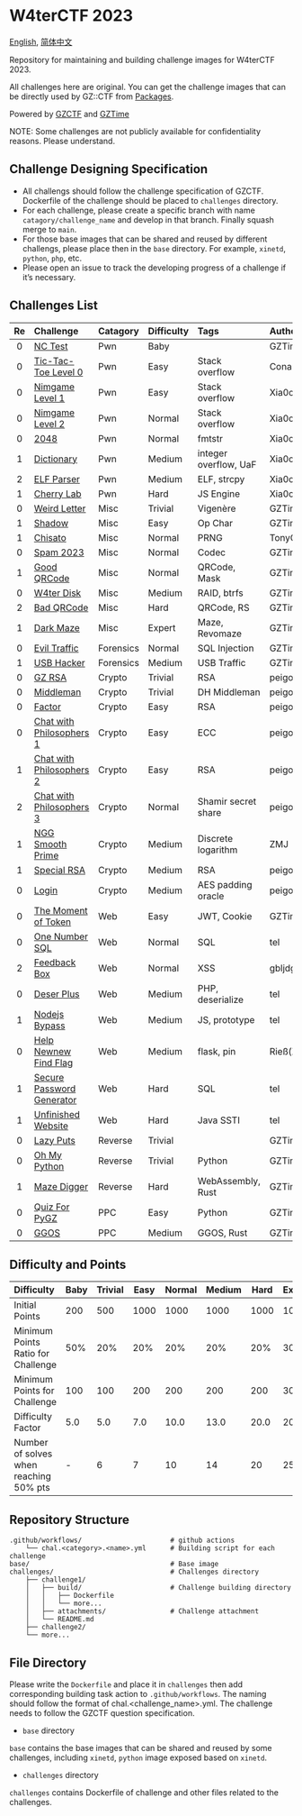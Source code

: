 # W4terCTF 2023

[English](./README.md), [简体中文](./README.zh.md)

Repository for maintaining and building challenge images for W4terCTF 2023.

All challenges here are original. You can get the challenge images that can be directly used by GZ::CTF from [Packages](https://github.com/orgs/W4terDr0p/packages?repo_name=W4terCTF-2023).

Powered by [GZCTF](https://github.com/GZTimeWalker/GZCTF) and [GZTime](https://github.com/GZTimeWalker/)

NOTE: Some challenges are not publicly available for confidentiality reasons. Please understand.

## Challenge Designing Specification

- All challengs should follow the challenge specification of GZCTF. Dockerfile of the challenge should be placed to `challenges` directory.
- For each challenge, please create a specific branch with name `catagory/challenge_name` and develop in that branch. Finally squash merge to `main`.
- For those base images that can be shared and reused by different challengs, please place then in the `base` directory. For example, `xinetd`, `python`, `php`, etc.
- Please open an issue to track the developing progress of a challenge if it’s necessary.

## Challenges List

| Re  | Challenge                                                               | Catagory  | Difficulty | Tags                  | Author          |
| :-: | :---------------------------------------------------------------------- | :-------- | :--------- | :-------------------- | :-------------- |
|  0  | [NC Test](challenges/pwn/nc-test/)                                      | Pwn       | Baby       |                       | GZTime          |
|  0  | [Tic-Tac-Toe Level 0](challenges/pwn/tic-tac-toe-level-0/)              | Pwn       | Easy       | Stack overflow        | ConanC          |
|  0  | [Nimgame Level 1](challenges/pwn/nimgame-level-1/)                      | Pwn       | Easy       | Stack overflow        | Xia0o0o0o       |
|  0  | [Nimgame Level 2](challenges/pwn/nimgame-level-2/)                      | Pwn       | Normal     | Stack overflow        | Xia0o0o0o       |
|  0  | [2048](challenges/pwn/2048/)                                            | Pwn       | Normal     | fmtstr                | Xia0o0o0o       |
|  1  | [Dictionary](challenges/pwn/dictionary/)                                | Pwn       | Medium     | integer overflow, UaF | Xia0o0o0o       |
|  2  | [ELF Parser](challenges/pwn/elf-parser/)                                | Pwn       | Medium     | ELF, strcpy           | Xia0o0o0o       |
|  1  | [Cherry Lab](challenges/pwn/cherry-lab/)                                | Pwn       | Hard       | JS Engine             | Xia0o0o0o       |
|  0  | [Weird Letter](challenges/misc/weird-letter/)                           | Misc      | Trivial    | Vigenère              | GZTime          |
|  1  | [Shadow](challenges/misc/shadow/)                                       | Misc      | Easy       | Op Char               | GZTime          |
|  1  | [Chisato](challenges/misc/chisato/)                                     | Misc      | Normal     | PRNG                  | TonyCrane(AAA)  |
|  0  | [Spam 2023](challenges/misc/spam-2023/)                                 | Misc      | Normal     | Codec                 | GZTime          |
|  1  | [Good QRCode](challenges/misc/good-qrcode/)                             | Misc      | Normal     | QRCode, Mask          | GZTime          |
|  0  | [W4ter Disk](challenges/misc/w4ter-disk/)                               | Misc      | Medium     | RAID, btrfs           | GZTime          |
|  2  | [Bad QRCode](challenges/misc/bad-qrcode/)                               | Misc      | Hard       | QRCode, RS            | GZTime          |
|  1  | [Dark Maze](challenges/misc/dark-maze/)                                 | Misc      | Expert     | Maze, Revomaze        | GZTime          |
|  0  | [Evil Traffic](challenges/forensics/evil-traffic/)                      | Forensics | Normal     | SQL Injection         | GZTime          |
|  1  | [USB Hacker](challenges/forensics/usb-hacker)                           | Forensics | Medium     | USB Traffic           | GZTime          |
|  0  | [GZ RSA](challenges/crypto/gz-rsa/)                                     | Crypto    | Trivial    | RSA                   | peigong         |
|  0  | [Middleman](challenges/crypto/middleman/)                               | Crypto    | Trivial    | DH Middleman          | peigong         |
|  0  | [Factor](challenges/crypto/factor/)                                     | Crypto    | Easy       | RSA                   | peigong         |
|  0  | [Chat with Philosophers 1](challenges/crypto/chat-with-philosophers-1/) | Crypto    | Easy       | ECC                   | peigong         |
|  1  | [Chat with Philosophers 2](challenges/crypto/chat-with-philosophers-2/) | Crypto    | Easy       | RSA                   | peigong         |
|  2  | [Chat with Philosophers 3](challenges/crypto/chat-with-philosophers-3/) | Crypto    | Normal     | Shamir secret share   | peigong         |
|  1  | [NGG Smooth Prime](challenges/crypto/never-gonna-give-smooth-prime/)    | Crypto    | Medium     | Discrete logarithm    | ZMJ             |
|  1  | [Special RSA](challenges/crypto/special-rsa/)                           | Crypto    | Medium     | RSA                   | peigong         |
|  0  | [Login](challenges/crypto/login/)                                       | Crypto    | Medium     | AES padding oracle    | peigong         |
|  0  | [The Moment of Token](challenges/web/the-moment-of-token/)              | Web       | Easy       | JWT, Cookie           | GZTime          |
|  0  | [One Number SQL](challenges/web/one-number-sql/)                        | Web       | Normal     | SQL                   | tel             |
|  2  | [Feedback Box](challenges/web/feedback-box/)                            | Web       | Normal     | XSS                   | gbljdgb(Xp0int) |
|  0  | [Deser Plus](challenges/web/deser-plus/)                                | Web       | Medium     | PHP, deserialize      | tel             |
|  1  | [Nodejs Bypass](challenges/web/nodejs-bypass/)                          | Web       | Medium     | JS, prototype         | tel             |
|  0  | [Help Newnew Find Flag](challenges/web/help-new-new-find-flag/)         | Web       | Medium     | flask, pin            | Rieß(Xp0int)    |
|  1  | [Secure Password Generator](challenges/web/secure-password-generator/)  | Web       | Hard       | SQL                   | tel             |
|  1  | [Unfinished Website](challenges/web/unfinished-website/)                | Web       | Hard       | Java SSTI             | tel             |
|  0  | [Lazy Puts](challenges/reverse/lazy-puts/)                              | Reverse   | Trivial    |                       | GZTime          |
|  0  | [Oh My Python](challenges/reverse/oh-my-python/)                        | Reverse   | Trivial    | Python                | GZTime          |
|  1  | [Maze Digger](challenges/reverse/maze-digger/)                          | Reverse   | Hard       | WebAssembly, Rust     | GZTime          |
|  0  | [Quiz For PyGZ](challenges/ppc/quiz-for-pygz/)                          | PPC       | Easy       | Python                | GZTime          |
|  0  | [GGOS](challenges/ppc/ggos/)                                            | PPC       | Medium     | GGOS, Rust            | GZTime          |

## Difficulty and Points

| Difficulty                             | Baby | Trivial | Easy | Normal | Medium | Hard | Expert | Insane |
| :------------------------------------- | ---- | ------- | ---- | ------ | ------ | ---- | ------ | ------ |
| Initial Points                         | 200  | 500     | 1000 | 1000   | 1000   | 1000 | 1000   | 1000   |
| Minimum Points Ratio for Challenge     | 50%  | 20%     | 20%  | 20%    | 20%    | 20%  | 30%    | 30%    |
| Minimum Points for Challenge           | 100  | 100     | 200  | 200    | 200    | 200  | 300    | 300    |
| Difficulty Factor                      | 5.0  | 5.0     | 7.0  | 10.0   | 13.0   | 20.0 | 20.0   | 25.0   |
| Number of solves when reaching 50% pts | -    | 6       | 7    | 10     | 14     | 20   | 25     | 30     |

## Repository Structure

```
.github/workflows/                      # github actions
    └── chal.<category>.<name>.yml      # Building script for each challenge
base/                                   # Base image
challenges/                             # Challenges directory
    ├── challenge1/
    │   ├── build/                      # Challenge building directory
    │   │   ├── Dockerfile
    │   │   └── more...
    │   ├── attachments/                # Challenge attachment
    │   └── README.md
    ├── challenge2/
    └── more...
```

## File Directory

Please write the `Dockerfile` and place it in `challenges` then add corresponding building task action to `.github/workflows`. The naming should follow the format of chal.<challenge_name>.yml. The challenge needs to follow the GZCTF question specification.

- `base` directory

`base` contains the base images that can be shared and reused by some challenges, including `xinetd`, `python` image exposed based on `xinetd`.

- `challenges` directory

`challenges` contains Dockerfile of challenge and other files related to the challenges.
